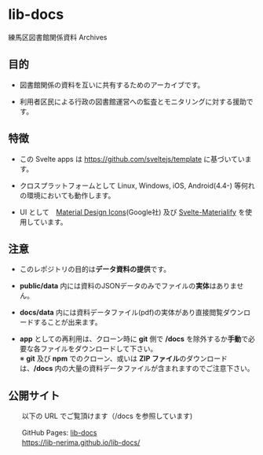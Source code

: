 # lib-docs
練馬区図書館関係資料 Archives

## 目的

- 図書館関係の資料を互いに共有するためのアーカイブです。

- 利用者区民による行政の図書館運営への監査とモニタリングに対する援助です。

## 特徴

- この Svelte apps は https://github.com/sveltejs/template に基づいています。

- クロスプラットフォームとして Linux, Windows, iOS, Android(4.4-) 等何れの環境においても動作します。

- UI として　[Material Design Icons](https://material.io/resources/icons/?style=baseline)(Google社) 及び [Svelte-Materialify](https://svelte-materialify.vercel.app/) を使用しています。

## 注意
- このレポジトリの目的は**データ資料の提供**です。

- **public/data** 内には資料のJSONデータのみでファイルの**実体**はありません。

- **docs/data** 内には資料データファイル(pdf)の実体があり直接閲覧ダウンロードすることが出来ます。

- **app** としての再利用は、クローン時に **git** 側で **\/docs** を除外するか**手動**で必要な各ファイルをダウンロードして下さい。  
※ **git** 及び **npm** でのクローン、或いは **ZIP ファイル**のダウンロードは、**\/docs** 内の大量の資料データファイルが含まれますのでご注意下さい。　

## 公開サイト
　　以下の URL でご覧頂けます（/docs を参照しています)  

　　GitHub Pages: [lib-docs](https://lib-nerima.github.io/lib-docs/)  
　　https://lib-nerima.github.io/lib-docs/


